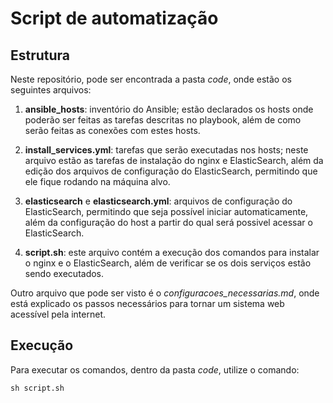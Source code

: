 # Script de automatização

## Estrutura

Neste repositório, pode ser encontrada a pasta *code*, onde estão os seguintes arquivos:

1. **ansible_hosts**: inventório do Ansible; estão declarados os hosts onde poderão ser feitas as tarefas descritas no playbook, além de como serão feitas as conexões com estes hosts.

2. **install_services.yml**: tarefas que serão executadas nos hosts; neste arquivo estão as tarefas de instalação do nginx e ElasticSearch, além da edição dos arquivos de configuração do ElasticSearch, permitindo que ele fique rodando na máquina alvo.

3. **elasticsearch** e **elasticsearch.yml**: arquivos de configuração do ElasticSearch, permitindo que seja possível iniciar automaticamente, além da configuração do host a partir do qual será possivel acessar o ElasticSearch.

4. **script.sh**: este arquivo contém a execução dos comandos para instalar o nginx e o ElasticSearch, além de verificar se os dois serviços estão sendo executados.

Outro arquivo que pode ser visto é o *configuracoes_necessarias.md*, onde está explicado os passos necessários para tornar um sistema web acessível pela internet.

## Execução 

Para executar os comandos, dentro da pasta *code*, utilize o comando:

```
sh script.sh
```